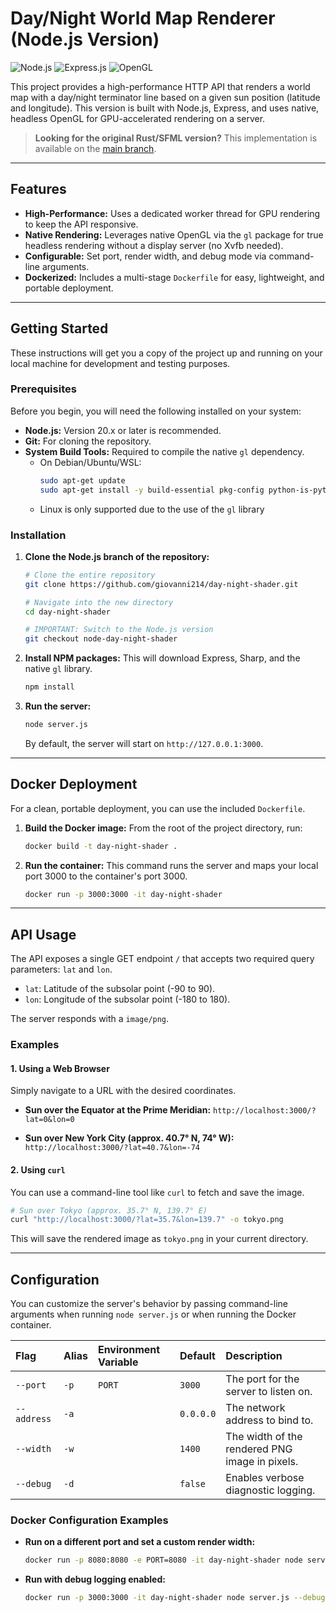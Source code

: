 # Day/Night World Map Renderer (Node.js Version)

![Node.js](https://img.shields.io/badge/Node.js-20.x-339933?style=for-the-badge&logo=nodedotjs)
![Express.js](https://img.shields.io/badge/Express.js-4.x-000000?style=for-the-badge&logo=express)
![OpenGL](https://img.shields.io/badge/OpenGL-Headless-992A2A?style=for-the-badge&logo=opengl)

This project provides a high-performance HTTP API that renders a world map with a day/night terminator line based on a given sun position (latitude and longitude). This version is built with Node.js, Express, and uses native, headless OpenGL for GPU-accelerated rendering on a server.

> **Looking for the original Rust/SFML version?**
> This implementation is available on the [main branch](https://github.com/giovanni214/day-night-shader/tree/rust).

---

## Features

-   **High-Performance:** Uses a dedicated worker thread for GPU rendering to keep the API responsive.
-   **Native Rendering:** Leverages native OpenGL via the `gl` package for true headless rendering without a display server (no Xvfb needed).
-   **Configurable:** Set port, render width, and debug mode via command-line arguments.
-   **Dockerized:** Includes a multi-stage `Dockerfile` for easy, lightweight, and portable deployment.

---

## Getting Started

These instructions will get you a copy of the project up and running on your local machine for development and testing purposes.

### Prerequisites

Before you begin, you will need the following installed on your system:

-   **Node.js:** Version 20.x or later is recommended.
-   **Git:** For cloning the repository.
-   **System Build Tools:** Required to compile the native `gl` dependency.
    -   On Debian/Ubuntu/WSL:
        ```bash
        sudo apt-get update
        sudo apt-get install -y build-essential pkg-config python-is-python3
        ```
    -   Linux is only supported due to the use of the `gl` library

### Installation

1.  **Clone the Node.js branch of the repository:**
    ```bash
    # Clone the entire repository
    git clone https://github.com/giovanni214/day-night-shader.git

    # Navigate into the new directory
    cd day-night-shader

    # IMPORTANT: Switch to the Node.js version
    git checkout node-day-night-shader
    ```

2.  **Install NPM packages:**
    This will download Express, Sharp, and the native `gl` library.
    ```bash
    npm install
    ```

3.  **Run the server:**
    ```bash
    node server.js
    ```
    By default, the server will start on `http://127.0.0.1:3000`.

---

## Docker Deployment

For a clean, portable deployment, you can use the included `Dockerfile`.

1.  **Build the Docker image:**
    From the root of the project directory, run:
    ```bash
    docker build -t day-night-shader .
    ```

2.  **Run the container:**
    This command runs the server and maps your local port 3000 to the container's port 3000.
    ```bash
    docker run -p 3000:3000 -it day-night-shader
    ```

---

## API Usage

The API exposes a single GET endpoint `/` that accepts two required query parameters: `lat` and `lon`.

-   `lat`: Latitude of the subsolar point (-90 to 90).
-   `lon`: Longitude of the subsolar point (-180 to 180).

The server responds with a `image/png`.

### Examples

#### 1. Using a Web Browser

Simply navigate to a URL with the desired coordinates.

-   **Sun over the Equator at the Prime Meridian:**
    `http://localhost:3000/?lat=0&lon=0`

-   **Sun over New York City (approx. 40.7° N, 74° W):**
    `http://localhost:3000/?lat=40.7&lon=-74`

#### 2. Using `curl`

You can use a command-line tool like `curl` to fetch and save the image.

```bash
# Sun over Tokyo (approx. 35.7° N, 139.7° E)
curl "http://localhost:3000/?lat=35.7&lon=139.7" -o tokyo.png
```
This will save the rendered image as `tokyo.png` in your current directory.

---

## Configuration

You can customize the server's behavior by passing command-line arguments when running `node server.js` or when running the Docker container.

| Flag | Alias | Environment Variable | Default | Description |
| :--- | :--- | :--- | :--- | :--- |
| `--port` | `-p` | `PORT` | `3000` | The port for the server to listen on. |
| `--address` | `-a` | | `0.0.0.0` | The network address to bind to. |
| `--width` | `-w` | | `1400` | The width of the rendered PNG image in pixels. |
| `--debug` | `-d` | | `false` | Enables verbose diagnostic logging. |

### Docker Configuration Examples

-   **Run on a different port and set a custom render width:**
    ```bash
    docker run -p 8080:8080 -e PORT=8080 -it day-night-shader node server.js --width 2048
    ```

-   **Run with debug logging enabled:**
    ```bash
    docker run -p 3000:3000 -it day-night-shader node server.js --debug
    ```
